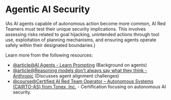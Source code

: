 # Agentic AI Security

(As AI agents capable of autonomous action become more common, AI Red Teamers must test their unique security implications. This involves assessing risks related to goal hijacking, unintended actions through tool use, exploitation of planning mechanisms, and ensuring agents operate safely within their designated boundaries.)

Learn more from the following resources:

- [@article@AI Agents - Learn Prompting](https://learnprompting.org/docs/intermediate/ai_agents) (Background on agents)
- [@article@Reasoning models don't always say what they think - Anthropic](https://www.anthropic.com/research/reasoning-models-dont-always-say-what-they-think) (Discusses agent alignment challenges)
- [@course@Certified AI Red Team Operator – Autonomous Systems (CAIRTO-AS) from Tonex, Inc.](https://niccs.cisa.gov/education-training/catalog/tonex-inc/certified-ai-red-team-operator-autonomous-systems-cairto) - Certification focusing on autonomous AI security.
